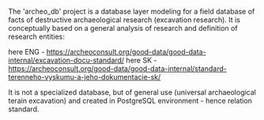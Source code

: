The 'archeo_db' project is a database layer modeling for a field database of facts of destructive 
archaeological research (excavation research). It is conceptually based on a general analysis of 
research and definition of research entities:

here ENG - https://archeoconsult.org/good-data/good-data-internal/excavation-docu-standard/
here SK - https://archeoconsult.org/good-data/good-data-internal/standard-terenneho-vyskumu-a-jeho-dokumentacie-sk/

It is not a specialized database, but of general use (universal archaeological terain excavation) and created in 
PostgreSQL environment - hence relation standard.
